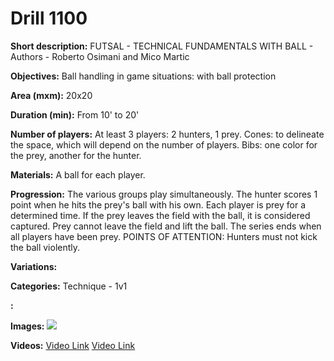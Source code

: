 # Drill 1100

**Short description:**
FUTSAL - TECHNICAL FUNDAMENTALS WITH BALL - Authors - Roberto Osimani and Mico Martic

**Objectives:**
Ball handling in game situations: with ball protection

**Area (mxm):**
20x20

**Duration (min):**
From 10' to 20'

**Number of players:**
At least 3 players: 2 hunters, 1 prey. Cones: to delineate the space, which will depend on the number of players. Bibs: one color for the prey, another for the hunter.

**Materials:**
A ball for each player.

**Progression:**
The various groups play simultaneously. The hunter scores 1 point when he hits the prey's ball with his own. Each player is prey for a determined time. If the prey leaves the field with the ball, it is considered captured. Prey cannot leave the field and lift the ball. The series ends when all players have been prey. POINTS OF ATTENTION: Hunters must not kick the ball violently.

**Variations:**


**Categories:**
Technique - 1v1

**:**


**Images:**
![](https://www.coachingfutsal.com/\images\386870e41cf5310b1c08a38d6cf7f2ecd1889eac4d887f90bc3cc303695c22215f7947dd2a39825464a45bdc67a3e8487ceea4a6291b38e2f32077f3079975e652c1e5c00973a.jpg)

**Videos:**
[Video Link](https://www.youtube.com/embed/kdkFQQXrM1s)
[Video Link](https://www.youtube.com/embed/a0lruaQlWEo)


